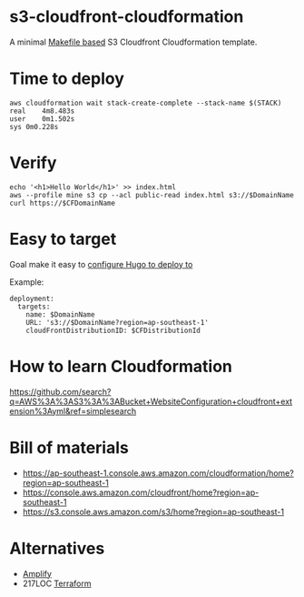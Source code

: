 # s3-cloudfront-cloudformation

A minimal [Makefile based](https://github.com/tj/mmake) S3 Cloudfront Cloudformation template.

# Time to deploy

	aws cloudformation wait stack-create-complete --stack-name $(STACK)
	real	4m8.483s
	user	0m1.502s
	sys	0m0.228s

# Verify

	echo '<h1>Hello World</h1>' >> index.html
	aws --profile mine s3 cp --acl public-read index.html s3://$DomainName
	curl https://$CFDomainName

# Easy to target

Goal make it easy to [configure Hugo to deploy to](https://gohugo.io/hosting-and-deployment/hugo-deploy/)

Example:

	deployment:
	  targets:
		name: $DomainName
		URL: 's3://$DomainName?region=ap-southeast-1'
		cloudFrontDistributionID: $CFDistributionId

# How to learn Cloudformation

https://github.com/search?q=AWS%3A%3AS3%3A%3ABucket+WebsiteConfiguration+cloudfront+extension%3Ayml&ref=simplesearch

# Bill of materials

* https://ap-southeast-1.console.aws.amazon.com/cloudformation/home?region=ap-southeast-1
* https://console.aws.amazon.com/cloudfront/home?region=ap-southeast-1
* https://s3.console.aws.amazon.com/s3/home?region=ap-southeast-1

# Alternatives

* [Amplify](https://gohugo.io/hosting-and-deployment/hosting-on-aws-amplify/)
* 217LOC [Terraform](https://github.com/conortm/terraform-aws-s3-static-website/blob/master/main.tf)
